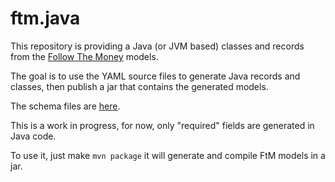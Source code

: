 # ftm.java

This repository is providing a Java (or JVM based) classes and records from the [Follow The Money](https://followthemoney.tech) models.

The goal is to use the YAML source files to generate Java records and classes, then publish a jar that contains the generated models.

The schema files are [here](https://github.com/alephdata/followthemoney/tree/main/followthemoney/schema).

This is a work in progress, for now, only "required" fields are generated in Java code.

To use it, just make `mvn package` it will generate and compile FtM models in a jar.